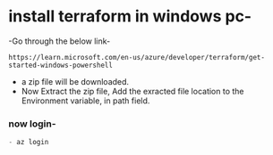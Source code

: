 # install terraform in windows pc-
-Go through the below link-
```powwershell
https://learn.microsoft.com/en-us/azure/developer/terraform/get-started-windows-powershell
```
- a zip file will be downloaded.
- Now Extract the zip file, Add the exracted file location to the Environment variable, in path field.

### now login-
```powershell
- az login 
```
